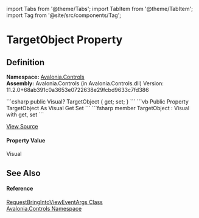 import Tabs from '@theme/Tabs'; 
import TabItem from '@theme/TabItem'; 
import Tag from '@site/src/components/Tag'; 

# TargetObject Property




## Definition
**Namespace:** <a href="N_Avalonia_Controls">Avalonia.Controls</a>  
**Assembly:** Avalonia.Controls (in Avalonia.Controls.dll) Version: 11.2.0+68ab391c0a3653e0722638e29fcbd9633c7fd386

<Tabs groupId="api-code-preview">
<TabItem value="csharp" label="C#">
```csharp
public Visual? TargetObject { get; set; }
```
</TabItem>
<TabItem value="vb" label="VB">
```vb
Public Property TargetObject As Visual
	Get
	Set
```
</TabItem>
<TabItem value="fsharp" label="F#">
```fsharp
member TargetObject : Visual with get, set
```
</TabItem>
</Tabs>



<a href="https://github.com/AvaloniaUI/Avalonia/tree/master/srcAvalonia.Controls/RequestBringIntoViewEventArgs.cs#L8" title="View the source code">View Source</a>



#### Property Value
Visual

## See Also


#### Reference
<a href="T_Avalonia_Controls_RequestBringIntoViewEventArgs">RequestBringIntoViewEventArgs Class</a>  
<a href="N_Avalonia_Controls">Avalonia.Controls Namespace</a>  
